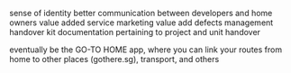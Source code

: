 sense of identity
better communication between developers and home owners
value added service
marketing value add
defects management
handover kit
documentation pertaining to project and unit handover

eventually be the GO-TO HOME app, where you can link your routes from home to other places
(gothere.sg), transport, and others

